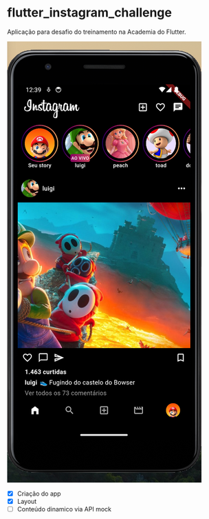 # flutter_instagram_challenge

Aplicação para desafio do treinamento na Academia do Flutter.

![Preview desafio](/assets/images/preview.png "Preview desafio")

- [x] Criação do app
- [x] Layout
- [ ] Conteúdo dinamico via API mock